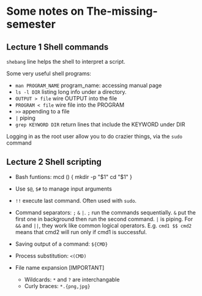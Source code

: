 Some notes on The-missing-semester
=======

Lecture 1 Shell commands
-----------

`shebang` line helps the shell to interpret a script.

Some very useful shell programs:
* `man PROGRAM_NAME` program_name: accessing manual page
* `ls -l DIR` listing long info under a directory.
* `OUTPUT > file` wire OUTPUT into the file 
* `PROGRAM < file` wire file into the PROGRAM
* `>>` appending to a file
* `|` piping
* `grep KEYWORD DIR` return lines that include the KEYWORD under DIR

Logging in as the root user allow you to do crazier things, via the `sudo` command


Lecture 2 Shell scripting
-----------

* Bash funtions:
	mcd () {
	    mkdir -p "$1"
	    cd "$1"
	}

* Use `$@`, `$#` to manage input arguments
* `!!` execute last command. Often used with `sudo`.
* Command separators: `;` `&` `|`. `;` run the commands sequentially. `&` put the first one in background then run the second command. `|` is piping. For `&&` and `||`, they work like common logical operators. E.g. `cmd1 $$ cmd2` means that cmd2 will run only if cmd1 is successful.
* Saving output of a command: `${CMD}`
* Process substitution: `<(CMD)`
* File name expansion [IMPORTANT]
	* Wildcards: `*` and `?` are interchangable
	* Curly braces: `*.{png,jpg}`